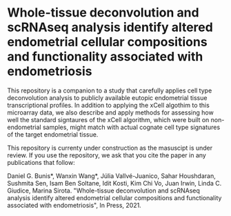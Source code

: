 # Whole-tissue deconvolution and scRNAseq analysis identify altered endometrial cellular compositions and functionality associated with endometriosis
This repository is a companion to a study that carefully applies cell type deconvolution analysis to publicly available eutopic endometrial tissue transcriptional profiles. In addition to applying the xCell algothim to this microarray data, we also describe and apply methods for assessing how well the standard signtaures of the xCell algorithm, which were built on non-endometrial samples, might match with actual cognate cell type signatures of the target endometrial tissue.

This repository is currenty under construction as the masuscipt is under review. If you use the repository, we ask that you cite the paper in any publications that follow:

Daniel G. Bunis*, Wanxin Wang*, Júlia Vallvé-Juanico, Sahar Houshdaran, Sushmita Sen, Isam Ben Soltane, Idit Kosti, Kim Chi Vo, Juan Irwin, Linda C. Giudice, Marina Sirota. "Whole-tissue deconvolution and scRNAseq analysis identify altered endometrial cellular compositions and functionality associated with endometriosis", In Press, 2021.
